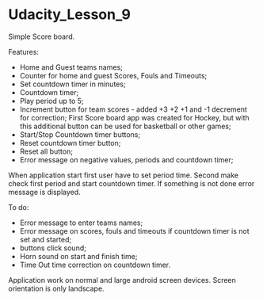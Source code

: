 # Udacity_Lesson_9
Simple Score board.

Features:

* Home and Guest teams names;
* Counter for home and guest Scores, Fouls and Timeouts;
* Set countdown timer in minutes;
* Countdown timer; 
* Play period up to 5;
* Increment button for team scores - added +3 +2 +1 and -1 decrement for correction;
  First Score board app was created for Hockey, but with this additional button can be used for basketball or other games;
* Start/Stop Countdown timer buttons;
* Reset countdown timer button;
* Reset all button;
* Error message on negative values, periods and countdown timer;

When application start first user have to set period time. Second make check first period and start countdown timer.
If something is not done error message is displayed.

To do:

* Error message to enter teams names;
* Error message on scores, fouls and timeouts if countdown timer is not set and started;
* buttons click sound;
* Horn sound on start and finish time; 
* Time Out time correction on countdown timer.


Application work on normal and large android screen devices. Screen orientation is only landscape.

 


